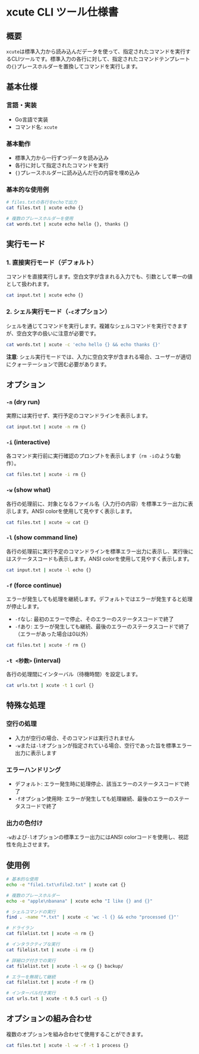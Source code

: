 # xcute CLI ツール仕様書

## 概要

`xcute`は標準入力から読み込んだデータを使って、指定されたコマンドを実行するCLIツールです。標準入力の各行に対して、指定されたコマンドテンプレートの`{}`プレースホルダーを置換してコマンドを実行します。

## 基本仕様

### 言語・実装
- Go言語で実装
- コマンド名: `xcute`

### 基本動作
- 標準入力から一行ずつデータを読み込み
- 各行に対して指定されたコマンドを実行
- `{}`プレースホルダーに読み込んだ行の内容を埋め込み

### 基本的な使用例

```bash
# files.txtの各行をechoで出力
cat files.txt | xcute echo {}

# 複数のプレースホルダーを使用
cat words.txt | xcute echo hello {}, thanks {}
```

## 実行モード

### 1. 直接実行モード（デフォルト）
コマンドを直接実行します。空白文字が含まれる入力でも、引数として単一の値として扱われます。

```bash
cat input.txt | xcute echo {}
```

### 2. シェル実行モード（`-c`オプション）
シェルを通じてコマンドを実行します。複雑なシェルコマンドを実行できますが、空白文字の扱いに注意が必要です。

```bash
cat words.txt | xcute -c 'echo hello {} && echo thanks {}'
```

**注意**: シェル実行モードでは、入力に空白文字が含まれる場合、ユーザーが適切にクォーテーションで囲む必要があります。

## オプション

### `-n` (dry run)
実際には実行せず、実行予定のコマンドラインを表示します。

```bash
cat input.txt | xcute -n rm {}
```

### `-i` (interactive)
各コマンド実行前に実行確認のプロンプトを表示します（`rm -i`のような動作）。

```bash
cat files.txt | xcute -i rm {}
```

### `-w` (show what)
各行の処理前に、対象となるファイル名（入力行の内容）を標準エラー出力に表示します。ANSI colorを使用して見やすく表示します。

```bash
cat files.txt | xcute -w cat {}
```

### `-l` (show command line)
各行の処理前に実行予定のコマンドラインを標準エラー出力に表示し、実行後にはステータスコードも表示します。ANSI colorを使用して見やすく表示します。

```bash
cat input.txt | xcute -l echo {}
```

### `-f` (force continue)
エラーが発生しても処理を継続します。デフォルトではエラーが発生すると処理が停止します。

- `-f`なし: 最初のエラーで停止、そのエラーのステータスコードで終了
- `-f`あり: エラーが発生しても継続、最後のエラーのステータスコードで終了（エラーがあった場合は0以外）

```bash
cat files.txt | xcute -f rm {}
```

### `-t <秒数>` (interval)
各行の処理間にインターバル（待機時間）を設定します。

```bash
cat urls.txt | xcute -t 1 curl {}
```

## 特殊な処理

### 空行の処理
- 入力が空行の場合、そのコマンドは実行されません
- `-w`または`-l`オプションが指定されている場合、空行であった旨を標準エラー出力に表示します

### エラーハンドリング
- デフォルト: エラー発生時に処理停止、該当エラーのステータスコードで終了
- `-f`オプション使用時: エラーが発生しても処理継続、最後のエラーのステータスコードで終了

### 出力の色付け
`-w`および`-l`オプションの標準エラー出力にはANSI colorコードを使用し、視認性を向上させます。

## 使用例

```bash
# 基本的な使用
echo -e "file1.txt\nfile2.txt" | xcute cat {}

# 複数のプレースホルダー
echo -e "apple\nbanana" | xcute echo "I like {} and {}"

# シェルコマンドの実行
find . -name "*.txt" | xcute -c 'wc -l {} && echo "processed {}"'

# ドライラン
cat filelist.txt | xcute -n rm {}

# インタラクティブな実行
cat filelist.txt | xcute -i rm {}

# 詳細ログ付きでの実行
cat filelist.txt | xcute -l -w cp {} backup/

# エラーを無視して継続
cat filelist.txt | xcute -f rm {}

# インターバル付き実行
cat urls.txt | xcute -t 0.5 curl -s {}
```

## オプションの組み合わせ

複数のオプションを組み合わせて使用することができます。

```bash
cat files.txt | xcute -l -w -f -t 1 process {}
```
